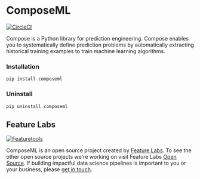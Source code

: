 # ComposeML

[![CircleCI](https://circleci.com/gh/FeatureLabs/compose-ml/tree/master.svg?style=shield)](https://circleci.com/gh/FeatureLabs/compose-ml/tree/master)

Compose is a Python library for prediction engineering. Compose enables you to systematically define prediction problems by automatically extracting historical training examples to train machine learning algorithms.
### Installation
```shell
pip install composeml
```
### Uninstall
```shell
pip uninstall composeml
```
## Feature Labs
<a href="https://www.featurelabs.com/">
    <img src="http://www.featurelabs.com/wp-content/uploads/2017/12/logo.png" alt="Featuretools" />
</a>

ComposeML is an open source project created by [Feature Labs](https://www.featurelabs.com/). To see the other open source projects we're working on visit Feature Labs [Open Source](https://www.featurelabs.com/open). If building impactful data science pipelines is important to you or your business, please [get in touch](https://www.featurelabs.com/contact/).